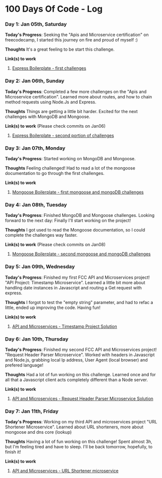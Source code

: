 # 100 Days Of Code - Log

### Day 1: Jan 05th, Saturday

**Today's Progress**: Seeking the "Apis and Microservice certification" on freecodecamp, I started this journey on fire and proud of myself :) 

**Thoughts** It's a great feeling to be start this challenge.

**Link(s) to work**
1. [Express Boilerplate - first challenges](https://github.com/Calega/boilerplate-express/commit/4d9a3970c78bc8edcde42c44f7250133d17c11c6)

### Day 2: Jan 06th, Sunday

**Today's Progress**: Completed a few more challenges on the "Apis and Microservice certification". Learned more about routes, and how to chain method requests using Node.Js and Express.

**Thoughts** Things are getting a little bit harder. Excited for the next challenges with MongoDB and Mongoose.

**Link(s) to work** (Please check commits on Jan06)
1. [Express Boilerplate - second portion of challenges](https://github.com/Calega/boilerplate-express/commits/gomix)

### Day 3: Jan 07th, Monday

**Today's Progress**: Started working on MongoDB and Mongoose. 

**Thoughts** Feeling challenged! Had to read a lot of the mongoose documentation to go through the first challenges.

**Link(s) to work** 
1. [Mongoose Boilerplate - first mongoose and mongoDB challenges](https://github.com/Calega/boilerplate-mongomongoose/commit/7c60d56855329e8056f4f5062ff3580e58b7148e)

### Day 4: Jan 08th, Tuesday

**Today's Progress**: Finished MongoDB and Mongoose challenges. Looking forward to the next day: Finally I'll start working on the project!

**Thoughts** I got used to read the Mongoose documentation, so I could complete the challenges way faster.

**Link(s) to work** (Please check commits on Jan08)
1. [Mongoose Boilerplate - second mongoose and mongoDB challenges](https://github.com/Calega/boilerplate-mongomongoose/commits/gomix)

### Day 5: Jan 09th, Wednesday

**Today's Progress**: Finished my first FCC API and Microservices project! "API Project: Timestamp Microservice". Learned a little bit more about handling date instances in Javascript and routing a Get request with express.

**Thoughts** I forgot to test the "empty string" parameter, and had to refac a little, ended up improving the code. Having fun!

**Link(s) to work** 
1. [API and Microservices - Timestamp Project Solution](https://gist.github.com/Calega/dd860ec2dedb2c141f855bbf0b3a29b2)

### Day 6: Jan 10th, Thursday

**Today's Progress**: Finished my second FCC API and Microservices project! "Request Header Parser Microservice". Worked with headers in Javascript and Node.js, grabbing local Ip address, User Agent (local browser) and prefered language!

**Thoughts** Had a lot of fun working on this challenge. Learned once and for all that a Javascript client acts completely different than a Node server.

**Link(s) to work** 
1. [API and Microservices - Request Header Parser Microservice Solution](https://github.com/Calega/boilerplate-project-headerparser/commit/8adedc6a393889569986ea107e06ed825458bb8c)

### Day 7: Jan 11th, Friday

**Today's Progress**: Working on my third API and microservices project "URL Shortener Microservice". Learned about URL shorteners, more about mongoose and dns core (lookup)

**Thoughts** Having a lot of fun working on this challenge! Spent almost 3h, but I'm feeling tired and have to sleep. I'll be back tomorrow, hopefully, to finish it!

**Link(s) to work** 
1. [API and Microservices - URL Shortener microservice](https://github.com/Calega/boilerplate-project-urlshortener/commit/9fda3b183d0e2924316324066f7295b6f66fc6e9)

